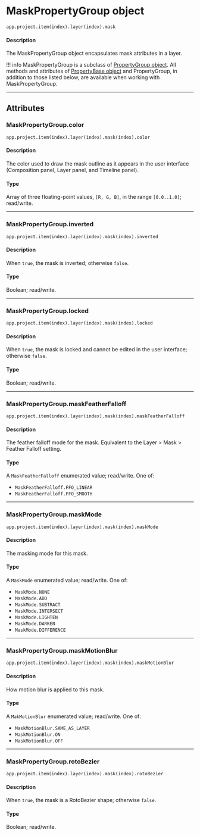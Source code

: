# MaskPropertyGroup object

`app.project.item(index).layer(index).mask`

#### Description

The MaskPropertyGroup object encapsulates mask attributes in a layer.

!!! info
    MaskPropertyGroup is a subclass of [PropertyGroup object](propertygroup.md). All methods and attributes of [PropertyBase object](propertybase.md) and PropertyGroup, in addition to those listed below, are available when working with MaskPropertyGroup.

---

## Attributes

### MaskPropertyGroup.color

`app.project.item(index).layer(index).mask(index).color`

#### Description

The color used to draw the mask outline as it appears in the user interface (Composition panel, Layer panel, and Timeline panel).

#### Type

Array of three floating-point values, `[R, G, B]`, in the range `[0.0..1.0]`; read/write.

---

### MaskPropertyGroup.inverted

`app.project.item(index).layer(index).mask(index).inverted`

#### Description

When `true`, the mask is inverted; otherwise `false`.

#### Type

Boolean; read/write.

---

### MaskPropertyGroup.locked

`app.project.item(index).layer(index).mask(index).locked`

#### Description

When `true`, the mask is locked and cannot be edited in the user interface; otherwise `false`.

#### Type

Boolean; read/write.

---

### MaskPropertyGroup.maskFeatherFalloff

`app.project.item(index).layer(index).mask(index).maskFeatherFalloff`

#### Description

The feather falloff mode for the mask. Equivalent to the Layer > Mask > Feather Falloff setting.

#### Type

A `MaskFeatherFalloff` enumerated value; read/write. One of:

- `MaskFeatherFalloff.FFO_LINEAR`
- `MaskFeatherFalloff.FFO_SMOOTH`

---

### MaskPropertyGroup.maskMode

`app.project.item(index).layer(index).mask(index).maskMode`

#### Description

The masking mode for this mask.

#### Type

A `MaskMode` enumerated value; read/write. One of:

- `MaskMode.NONE`
- `MaskMode.ADD`
- `MaskMode.SUBTRACT`
- `MaskMode.INTERSECT`
- `MaskMode.LIGHTEN`
- `MaskMode.DARKEN`
- `MaskMode.DIFFERENCE`

---

### MaskPropertyGroup.maskMotionBlur

`app.project.item(index).layer(index).mask(index).maskMotionBlur`

#### Description

How motion blur is applied to this mask.

#### Type

A `MakMotionBlur` enumerated value; read/write. One of:

- `MaskMotionBlur.SAME_AS_LAYER`
- `MaskMotionBlur.ON`
- `MaskMotionBlur.OFF`

---

### MaskPropertyGroup.rotoBezier

`app.project.item(index).layer(index).mask(index).rotoBezier`

#### Description

When `true`, the mask is a RotoBezier shape; otherwise `false`.

#### Type

Boolean; read/write.
